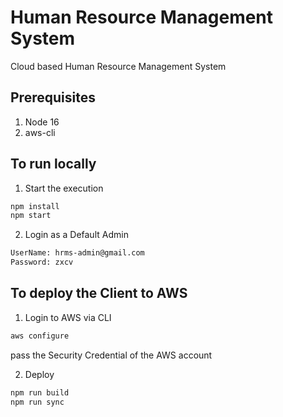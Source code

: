 # Human Resource Management System
Cloud based Human Resource Management System

## Prerequisites
1. Node 16
2. aws-cli

## To run locally

1. Start the execution
```bash
npm install
npm start
```
2. Login as a Default Admin
```bash
UserName: hrms-admin@gmail.com
Password: zxcv
```

## To deploy the Client to AWS

1. Login to AWS via CLI
```bash
aws configure
```
pass the Security Credential of the AWS account

2. Deploy
```bash
npm run build
npm run sync
```